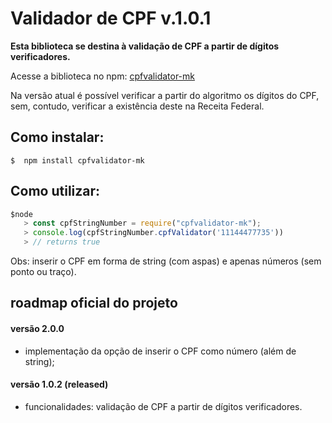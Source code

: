 # Validador de CPF v.1.0.1

**Esta biblioteca se destina à validação de CPF a partir de dígitos verificadores.**  

Acesse a biblioteca no npm: [cpfvalidator-mk](https://www.npmjs.com/package/cpfvalidator-mk)

Na versão atual é possível verificar a partir do algoritmo os dígitos do CPF, sem, contudo, verificar a existência deste na Receita Federal.

## Como instalar:

```
$  npm install cpfvalidator-mk
```

## Como utilizar:

 ````javascript
 $node
    > const cpfStringNumber = require("cpfvalidator-mk");
    > console.log(cpfStringNumber.cpfValidator('11144477735'))
    > // returns true
 ````
 
Obs: inserir o CPF em forma de string (com aspas) e apenas números (sem ponto ou traço).

## roadmap oficial do projeto

#### versão 2.0.0 

-   implementação da opção de inserir o CPF como número (além de string);

#### versão 1.0.2 (released)

-   funcionalidades: validação de CPF a partir de dígitos verificadores.
